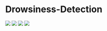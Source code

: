 # Drowsiness-Detection

![](RackMultipart20230908-1-7qtoli_html_8a441699ca6490cc.png) ![](RackMultipart20230908-1-7qtoli_html_4d0cd8860ca1d525.png) ![](RackMultipart20230908-1-7qtoli_html_18009985ab961f8.png) ![](RackMultipart20230908-1-7qtoli_html_21cf76127ba4009c.png)
